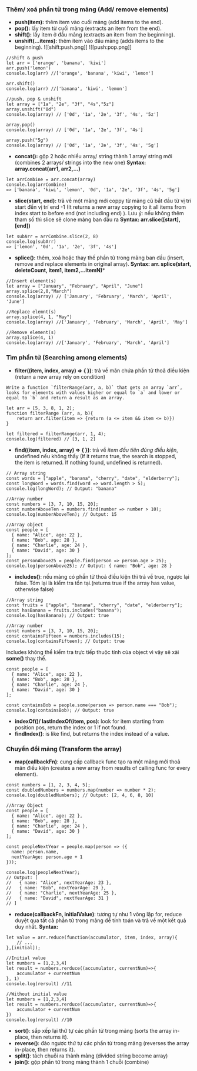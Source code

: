 ### Thêm/ xoá phần tử trong mảng (Add/ remove elements)
- **push(item):** thêm item vào cuối mảng (add items to the end).
- **pop():** lấy item từ cuối mảng (extracts an item from the end).
- **shift():** lấy item ở đầu mảng (extracts an item from the beginning).
- **unshift(...items):** thêm item vào đầu mảng (adds items to the beginning).
	        ![[shift:push.png]]                            ![[push:pop.png]]
```
//shift & push
let arr = ['orange', 'banana', 'kiwi']
arr.push('lemon')
console.log(arr) //['orange', 'banana', 'kiwi', 'lemon']

arr.shift()
console.log(arr) //['banana', 'kiwi', 'lemon']

//push, pop & unshift
let array = ["1a", "2e", "3f", "4s","5z"]
array.unshift("0d")
console.log(array) // ['0d', '1a', '2e', '3f', '4s', '5z']

array.pop()
console.log(array) // ['0d', '1a', '2e', '3f', '4s']

array.push("5g")
console.log(array) // ['0d', '1a', '2e', '3f', '4s', '5g']
```
- **concat():** gộp 2 hoặc nhiều array/ string thành 1 array/ string mới (combines 2 arrays/ strings into the new one)
**Syntax: array.concat(arr1, arr2,...)**
```
let arrCombine = arr.concat(array)
console.log(arrCombine)
=> ['banana', 'kiwi', 'lemon', '0d', '1a', '2e', '3f', '4s', '5g']
```
- **slice(start, end):** trả về một mảng mới coppy từ mảng cũ bắt đầu từ vị trí start đến vị trí end -1 (It returns a new array copying to it all items from index start to before end (not including end) ). Lưu ý: nếu không thêm tham số thì slice sẽ clone mảng ban đầu ra
**Syntax: arr.slice([start], [end])**
``` 
let subArr = arrCombine.slice(2, 8)
console.log(subArr)
=> ['lemon', '0d', '1a', '2e', '3f', '4s']
```
- **splice():** thêm, xoá hoặc thay thế phần tử trong mảng ban đầu (insert, remove and replace elements in original array). 
**Syntax: arr. splice(start, deleteCount, item1, item2,...itemN)***
```
//Insert element(s)
let array = ["January", "February", "April", "June"]
array.splice(2,0,"March")
console.log(array) // ['January', 'February', 'March', 'April', 'June']

//Replace elemnt(s)
array.splice(4, 1, "May")
console.log(array) //['January', 'February', 'March', 'April', 'May']

//Remove element(s)
array.splice(4, 1)
console.log(array) //['January', 'February', 'March', 'April']
```
### Tìm phần tử (Searching among elements)
- **filter((item, index, array) => { })**: trả về mãn chứa phần tử thoả điều kiện (return a new array rely on condition)
```
Write a function `filterRange(arr, a, b)` that gets an array `arr`, looks for elements with values higher or equal to `a` and lower or equal to `b` and return a result as an array.

let arr = [5, 3, 8, 1, 2];
function filterRange (arr, a, b){
	return arr.filter(item => {return (a <= item && item <= b)})
}

let filtered = filterRange(arr, 1, 4);
console.log(filtered) // [3, 1, 2]
```
- **find((item, index, array) => { })**: trả về *item đầu tiên đúng điều kiện*, undefined nếu không thấy (If it returns true, the search is stopped, the item is returned. If nothing found, undefined is returned).
```
// Array string
const words = ["apple", "banana", "cherry", "date", "elderberry"];
const longWord = words.find(word => word.length > 5);
console.log(longWord); // Output: "banana"

//Array number
const numbers = [3, 7, 10, 15, 20];
const numberAboveTen = numbers.find(number => number > 10);
console.log(numberAboveTen); // Output: 15

//Array object
const people = [
  { name: "Alice", age: 22 },
  { name: "Bob", age: 28 },
  { name: "Charlie", age: 24 },
  { name: "David", age: 30 }
];
const personAbove25 = people.find(person => person.age > 25);
console.log(personAbove25); // Output: { name: "Bob", age: 28 }

```
- **includes()**: nếu mảng có phần tử thoả điều kiện thì trả về true, ngược lại false. Tóm lại là kiểm tra tồn tại.(returns true if the array has value, otherwise false)
```
//Array string
const fruits = ["apple", "banana", "cherry", "date", "elderberry"];
const hasBanana = fruits.includes("banana");
console.log(hasBanana); // Output: true

//Array number
const numbers = [3, 7, 10, 15, 20];
const containsFifteen = numbers.includes(15);
console.log(containsFifteen); // Output: true
```
Includes không thể kiểm tra trực tiếp thuộc tính của object vì vậy sẽ xài **some()** thay thế.
```
const people = [
  { name: "Alice", age: 22 },
  { name: "Bob", age: 28 },
  { name: "Charlie", age: 24 },
  { name: "David", age: 30 }
];

const containsBob = people.some(person => person.name === "Bob");
console.log(containsBob); // Output: true

```
- **indexOf()/ lastIndexOf(item, pos)**: look for item starting from position pos, return the index or 1 if not found.
- **findIndex()**: is like find, but returns the index instead of a value.
### Chuyển đổi mảng (Transform the array)
- **map(callbackFn)**:  cung cấp callback func tạo ra một mảng mới thoả mãn điều kiện (creates a new array from results of calling func for every element).
```
const numbers = [1, 2, 3, 4, 5];
const doubledNumbers = numbers.map(number => number * 2);
console.log(doubledNumbers); // Output: [2, 4, 6, 8, 10]

//Array Object
const people = [
  { name: "Alice", age: 22 },
  { name: "Bob", age: 28 },
  { name: "Charlie", age: 24 },
  { name: "David", age: 30 }
];

const peopleNextYear = people.map(person => ({
  name: person.name,
  nextYearAge: person.age + 1
}));

console.log(peopleNextYear);
// Output: [
//   { name: "Alice", nextYearAge: 23 },
//   { name: "Bob", nextYearAge: 29 },
//   { name: "Charlie", nextYearAge: 25 },
//   { name: "David", nextYearAge: 31 }
// ]
```
- **reduce(callbackFn, initialValue)**:  tương tự như 1 vòng lặp for, reduce duyệt qua tất cả phần tử trong mảng để tính toán và trả về một kết quả duy nhất.
**Syntax:** 
``` 
let value = arr.reduce(function(accumulator, item, index, array){
	// ...
},[initial]);
```

```
//Initial value
let numbers = [1,2,3,4]
let result = numbers.rerduce((accumulator, currentNum)=>{
	accumulator + currentNum
}, 1)
console.log(rersult) //11

//Without initial value
let numbers = [1,2,3,4]
let result = numbers.rerduce((accumulator, currentNum)=>{
	accumulator + currentNum
})
console.log(rersult) //10
```
- **sort()**: sắp xếp lại thứ tự các phần tử trong mảng (sorts the array in-place, then returns it).
- **reverse()**: đảo ngược thứ tự các phần tử trong mảng (reverses the array in-place, then returns it).
- **split()**: tách chuỗi ra thành mảng (divided string become array)
- **join()**: gộp phần tử trong mảng thành 1 chuỗi (combine)